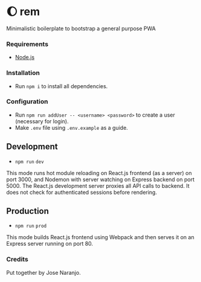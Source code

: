 # :moon: rem
Minimalistic boilerplate to bootstrap a general purpose PWA

### Requirements
- [Node.js](https://nodejs.org/en/download/)

### Installation
- Run `npm i` to install all dependencies.

### Configuration
- Run `npm run addUser -- <username> <password>` to create a user (necessary for login).
- Make `.env` file using `.env.example` as a guide.

## Development
- `npm run` `dev`

This mode runs hot module reloading on React.js frontend (as a server) on port 3000, and Nodemon with server watching on Express backend on port 5000. The React.js development server proxies all API calls to backend. It does not check for authenticated sessions before rendering.

## Production
- `npm run` `prod`

This mode builds React.js frontend using Webpack and then serves it on an Express server running on port 80.

### Credits
Put together by Jose Naranjo.
